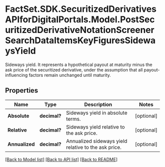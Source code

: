 # FactSet.SDK.SecuritizedDerivativesAPIforDigitalPortals.Model.PostSecuritizedDerivativeNotationScreenerSearchDataItemsKeyFiguresSidewaysYield
Sideways yield. It represents a hypothetical payout at maturity minus the ask price of the securitized derivative, under the assumption that all payout-influencing factors remain unchanged until maturity.

## Properties

Name | Type | Description | Notes
------------ | ------------- | ------------- | -------------
**Absolute** | **decimal?** | Sideways yield in absolute terms. | [optional] 
**Relative** | **decimal?** | Sideways yield relative to the ask price. | [optional] 
**Annualized** | **decimal?** | Annualized sideways yield relative to the ask price. | [optional] 

[[Back to Model list]](../README.md#documentation-for-models) [[Back to API list]](../README.md#documentation-for-api-endpoints) [[Back to README]](../README.md)

